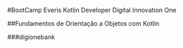 #BootCamp Everis Kotlin Developer Digital Innovation One

##Fundamentos de Orientação a Objetos com Kotlin

###digionebank